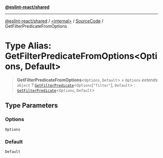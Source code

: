 [**@eslint-react/shared**](../../../../README.md)

***

[@eslint-react/shared](../../../../README.md) / [\<internal\>](../../../README.md) / [SourceCode](../README.md) / GetFilterPredicateFromOptions

# Type Alias: GetFilterPredicateFromOptions\<Options, Default\>

> **GetFilterPredicateFromOptions**\<`Options`, `Default`\> = `Options` *extends* `object` ? [`GetFilterPredicate`](GetFilterPredicate.md)\<`Options`\[`"filter"`\], `Default`\> : [`GetFilterPredicate`](GetFilterPredicate.md)\<`Options`, `Default`\>

## Type Parameters

### Options

`Options`

### Default

`Default`
